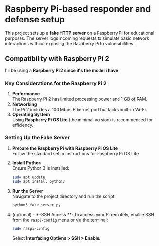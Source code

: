 # Raspberry Pi-based responder and defense setup

This project sets up a **fake HTTP server** on a Raspberry Pi for educational purposes. The server logs incoming requests to simulate basic network interactions without exposing the Raspberry Pi to vulnerabilities.

## Compatibility with Raspberry Pi 2

I'll be using a **Raspberry Pi 2 since it's the model i have**

### Key Considerations for the Raspberry Pi 2

1. **Performance**  
   The Raspberry Pi 2 has limited processing power and 1 GB of RAM.
2. **Networking**  
   The Pi 2 includes a 100 Mbps Ethernet port but lacks built-in Wi-Fi.
3. **Operating System**  
   Using **Raspberry Pi OS Lite** (the minimal version) is recommended for efficiency.

### Setting Up the Fake Server

1. **Prepare the Raspberry Pi with Raspberry Pi OS Lite**  
   Follow the standard setup instructions for Raspberry Pi OS Lite.

2. **Install Python**  
   Ensure Python 3 is installed:
   ```bash
   sudo apt update
   sudo apt install python3
   ```

3. **Run the Server**  
   Navigate to the project directory and run the script:
   ```bash
   python3 fake_server.py
   ```

4. (optional) - **SSH Access **: To access your Pi remotely, enable SSH from the `raspi-config` menu or via the terminal:
     ```bash
     sudo raspi-config
     ```
     Select **Interfacing Options > SSH > Enable**.
